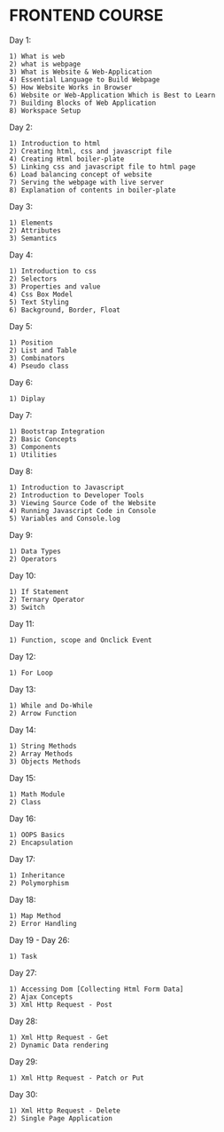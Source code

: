 # FRONTEND COURSE


Day 1:

	1) What is web
	2) what is webpage
	3) What is Website & Web-Application
	4) Essential Language to Build Webpage
	5) How Website Works in Browser
	6) Website or Web-Application Which is Best to Learn
	7) Building Blocks of Web Application
	8) Workspace Setup


Day 2:

	1) Introduction to html
	2) Creating html, css and javascript file
	4) Creating Html boiler-plate
	5) Linking css and javascript file to html page
	6) Load balancing concept of website
	7) Serving the webpage with live server
	8) Explanation of contents in boiler-plate


Day 3:

	1) Elements
	2) Attributes
	3) Semantics


Day 4:

	1) Introduction to css
	2) Selectors
	3) Properties and value
	4) Css Box Model
	5) Text Styling
	6) Background, Border, Float


Day 5:

	1) Position
	2) List and Table
	3) Combinators
	4) Pseudo class


Day 6:

	1) Diplay


Day 7:

	1) Bootstrap Integration
	2) Basic Concepts
	3) Components
	1) Utilities

Day 8:

	1) Introduction to Javascript
	2) Introduction to Developer Tools
	3) Viewing Source Code of the Website
	4) Running Javascript Code in Console
	5) Variables and Console.log


Day 9:

	1) Data Types
	2) Operators


Day 10:

	1) If Statement
	2) Ternary Operator
	3) Switch


Day 11:

	1) Function, scope and Onclick Event


Day 12:

	1) For Loop


Day 13:

	1) While and Do-While
	2) Arrow Function


Day 14:

	1) String Methods
	2) Array Methods
	3) Objects Methods


Day 15:

	1) Math Module
	2) Class


Day 16:

	1) OOPS Basics
	2) Encapsulation


Day 17:

	1) Inheritance
	2) Polymorphism


Day 18:

	1) Map Method
	2) Error Handling

Day 19 - Day 26:

	1) Task


Day 27:

	1) Accessing Dom [Collecting Html Form Data]
	2) Ajax Concepts
	3) Xml Http Request - Post


Day 28:

	1) Xml Http Request - Get
	2) Dynamic Data rendering


Day 29:

	1) Xml Http Request - Patch or Put


Day 30:

	1) Xml Http Request - Delete
	2) Single Page Application

